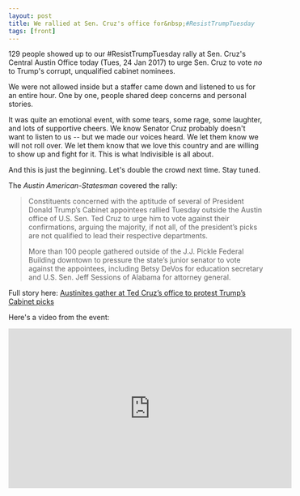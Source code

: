 ```yaml
---
layout: post
title: We rallied at Sen. Cruz's office for&nbsp;#ResistTrumpTuesday
tags: [front]
---
```


129 people showed up to our #ResistTrumpTuesday rally at Sen. Cruz's
Central Austin Office today (Tues, 24 Jan 2017) to urge Sen. Cruz to
vote *no* to Trump's corrupt, unqualified cabinet nominees.

We were not allowed inside but a staffer came down and listened to us for an entire hour. One by one, people shared deep concerns and personal stories.

It was quite an emotional event, with some tears, some rage, some
laughter, and lots of supportive cheers. We know Senator Cruz probably
doesn't want to listen to us -- but we made our voices heard. We let them
know we will not roll over. We let them know that we love this country
and are willing to show up and fight for it. This is what Indivisible
is all about.

And this is just the beginning. Let's double the crowd next time. Stay tuned.

The _Austin American-Statesman_ covered the rally:

> Constituents concerned with the aptitude of several of President Donald Trump’s Cabinet appointees rallied Tuesday outside the Austin office of U.S. Sen. Ted Cruz to urge him to vote against their confirmations, arguing the majority, if not all, of the president’s picks are not qualified to lead their respective departments.
>
> More than 100 people gathered outside of the J.J. Pickle Federal Building downtown to pressure the state’s junior senator to vote against the appointees, including Betsy DeVos for education secretary and U.S. Sen. Jeff Sessions of Alabama for attorney general.

Full story here: [Austinites gather at Ted Cruz’s office to protest Trump’s Cabinet picks](http://www.mystatesman.com/news/state--regional-govt--politics/austinites-gather-ted-cruz-office-protest-trump-cabinet-picks/PeEG7vCs8S1ZKyohSStTrJ/)

Here's a video from the event:

<iframe width="560" height="315" src="https://www.youtube.com/embed/XvQwSMxGdDw" frameborder="0" allowfullscreen></iframe>
